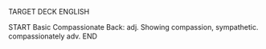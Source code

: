 TARGET DECK
ENGLISH

START
Basic
Compassionate
Back: adj. Showing compassion, sympathetic.  compassionately adv.
END
